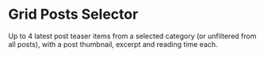 # Grid Posts Selector

Up to 4 latest post teaser items from a selected category (or unfiltered from all posts), with a post thumbnail, excerpt and reading time each.
